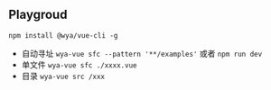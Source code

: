 ## Playgroud

```
npm install @wya/vue-cli -g
```

- 自动寻址 `wya-vue sfc --pattern '**/examples'` 或者 `npm run dev`
- 单文件 `wya-vue sfc ./xxxx.vue`
- 目录 `wya-vue src /xxx`